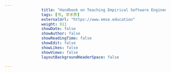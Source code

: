 ---
                title: "Handbook on Teaching Empirical Software Engineering: Online Materials"
                tags: [书, 学术界]
                externalUrl: "https://www.emse.education"
                weight: 911
                showDate: false
                showAuthor: false
                showReadingTime: false
                showEdit: false
                showLikes: false
                showViews: false
                layoutBackgroundHeaderSpace: false
                ---

